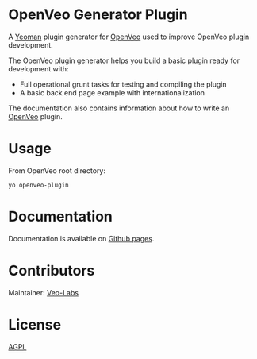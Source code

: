 # OpenVeo Generator Plugin

A [Yeoman](http://yeoman.io/) plugin generator for [OpenVeo](https://github.com/veo-labs/openveo-core) used to improve OpenVeo plugin development.

The OpenVeo plugin generator helps you build a basic plugin ready for development with:

- Full operational grunt tasks for testing and compiling the plugin
- A basic back end page example with internationalization

The documentation also contains information about how to write an [OpenVeo](https://github.com/veo-labs/openveo-core) plugin.

# Usage

From OpenVeo root directory:

    yo openveo-plugin

# Documentation

Documentation is available on [Github pages](http://veo-labs.github.io/openveo-plugin-generator/5.0.0/index.html).

# Contributors

Maintainer: [Veo-Labs](http://www.veo-labs.com/)

# License

[AGPL](http://www.gnu.org/licenses/agpl-3.0.en.html)
